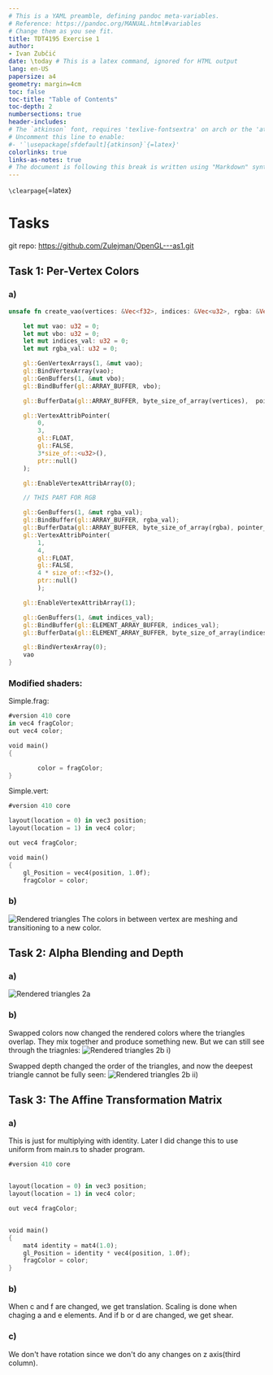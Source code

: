 ```yaml
---
# This is a YAML preamble, defining pandoc meta-variables.
# Reference: https://pandoc.org/MANUAL.html#variables
# Change them as you see fit.
title: TDT4195 Exercise 1 
author:
- Ivan Zubčić 
date: \today # This is a latex command, ignored for HTML output
lang: en-US
papersize: a4
geometry: margin=4cm
toc: false
toc-title: "Table of Contents"
toc-depth: 2
numbersections: true
header-includes:
# The `atkinson` font, requires 'texlive-fontsextra' on arch or the 'atkinson' CTAN package
# Uncomment this line to enable:
#- '`\usepackage[sfdefault]{atkinson}`{=latex}'
colorlinks: true
links-as-notes: true
# The document is following this break is written using "Markdown" syntax
---
```


<!--
This is a HTML-style comment, not visible in the final PDF.
-->

`\clearpage`{=latex}

# Tasks	 

git repo: https://github.com/Zulejman/OpenGL---as1.git

## Task 1: Per-Vertex Colors

### a)
```rust
unsafe fn create_vao(vertices: &Vec<f32>, indices: &Vec<u32>, rgba: &Vec<f32>) -> u32 {

    let mut vao: u32 = 0;
    let mut vbo: u32 = 0;
    let mut indices_val: u32 = 0;
    let mut rgba_val: u32 = 0;

    gl::GenVertexArrays(1, &mut vao);
    gl::BindVertexArray(vao);
    gl::GenBuffers(1, &mut vbo);
    gl::BindBuffer(gl::ARRAY_BUFFER, vbo);

    gl::BufferData(gl::ARRAY_BUFFER, byte_size_of_array(vertices),  pointer_to_array(vertices), gl::STATIC_DRAW);

    gl::VertexAttribPointer(
        0,
        3,
        gl::FLOAT,
        gl::FALSE,
        3*size_of::<u32>(),
        ptr::null()
    );

    gl::EnableVertexAttribArray(0);

    // THIS PART FOR RGB

    gl::GenBuffers(1, &mut rgba_val);
    gl::BindBuffer(gl::ARRAY_BUFFER, rgba_val);
    gl::BufferData(gl::ARRAY_BUFFER, byte_size_of_array(rgba), pointer_to_array(rgba), gl::STATIC_DRAW);
    gl::VertexAttribPointer(
        1,
        4,
        gl::FLOAT,
        gl::FALSE,
        4 * size_of::<f32>(),
        ptr::null()
        );

    gl::EnableVertexAttribArray(1);

    gl::GenBuffers(1, &mut indices_val);
    gl::BindBuffer(gl::ELEMENT_ARRAY_BUFFER, indices_val);
    gl::BufferData(gl::ELEMENT_ARRAY_BUFFER, byte_size_of_array(indices),  pointer_to_array(indices), gl::STATIC_DRAW);

    gl::BindVertexArray(0);
    vao
} 
```

### Modified shaders:

Simple.frag:
```rust
#version 410 core
in vec4 fragColor;
out vec4 color;

void main()
{

        color = fragColor;
}
```

Simple.vert:
```rust
#version 410 core

layout(location = 0) in vec3 position;
layout(location = 1) in vec4 color;

out vec4 fragColor;

void main()
{
    gl_Position = vec4(position, 1.0f);
    fragColor = color;
```

### b) 
![Rendered triangles](images/a2-task1b.png)
The colors in between vertex are meshing and transitioning to a new color.

## Task 2: Alpha Blending and Depth

### a)
![Rendered triangles 2a](images/a2-task2a.png)

### b)
Swapped colors now changed the rendered colors where the triangles overlap. They mix together and produce something new.
But we can still see through the triagnles:
![Rendered triangles 2b i)](images/a2-task2bi.png)

Swapped depth changed the order of the triangles, and now the deepest triangle cannot be fully seen:
![Rendered triangles 2b ii)](images/a2-task2bii.png)

## Task 3: The Affine Transformation Matrix 

### a) 
This is just for multiplying with identity. Later I did change this to use uniform from main.rs to shader program.
```rust
#version 410 core


layout(location = 0) in vec3 position;
layout(location = 1) in vec4 color;

out vec4 fragColor;


void main()
{
    mat4 identity = mat4(1.0);
    gl_Position = identity * vec4(position, 1.0f);
    fragColor = color;
}
```

### b) 
When c and f are changed, we get translation. Scaling is done when chaging a and e elements. And
if b or d are changed, we get shear.

### c)
We don't have rotation since we don't do any changes on z axis(third column).

